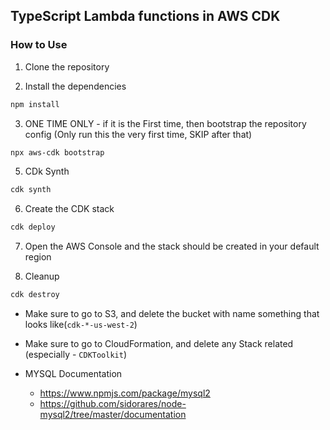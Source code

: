 ## TypeScript Lambda functions in AWS CDK

### How to Use

1. Clone the repository

2. Install the dependencies

```bash
npm install
```

3. ONE TIME ONLY - if it is the First time, then bootstrap the repository config (Only run this the very first time, SKIP after that)

```bash
npx aws-cdk bootstrap
```

5. CDk Synth

```bash
cdk synth
```

6. Create the CDK stack

```bash
cdk deploy
```

7. Open the AWS Console and the stack should be created in your default region

8. Cleanup

```bash
cdk destroy
```

- Make sure to go to S3, and delete the bucket with name something that looks like(`cdk-*-us-west-2`)

- Make sure to go to CloudFormation, and delete any Stack related (especially - `CDKToolkit`)

- MYSQL Documentation
  - https://www.npmjs.com/package/mysql2
  - https://github.com/sidorares/node-mysql2/tree/master/documentation
